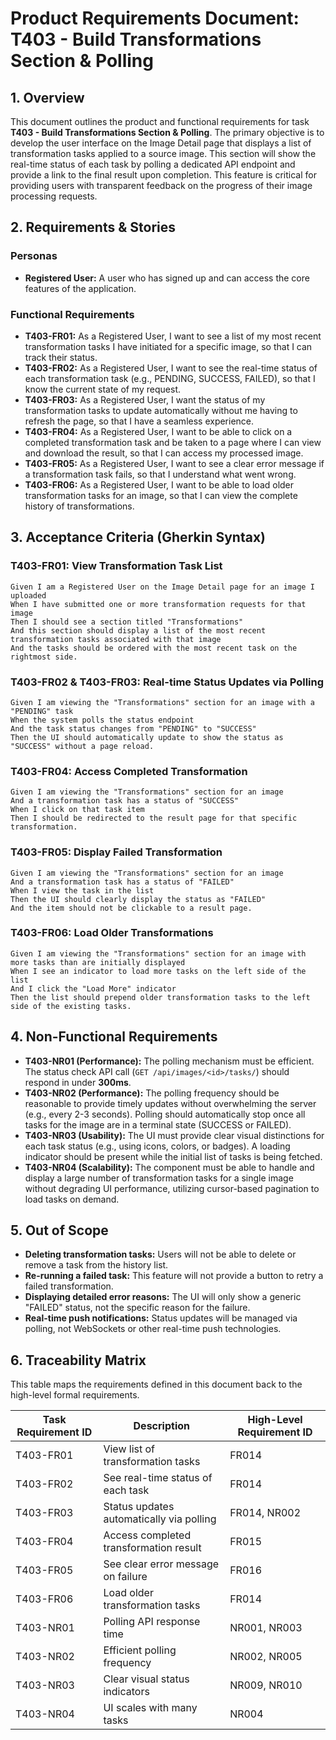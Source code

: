 # Product Requirements Document: T403 - Build Transformations Section & Polling

## 1. Overview

This document outlines the product and functional requirements for task **T403 - Build Transformations Section & Polling**. The primary objective is to develop the user interface on the Image Detail page that displays a list of transformation tasks applied to a source image. This section will show the real-time status of each task by polling a dedicated API endpoint and provide a link to the final result upon completion. This feature is critical for providing users with transparent feedback on the progress of their image processing requests.

## 2. Requirements & Stories

### Personas

- **Registered User:** A user who has signed up and can access the core features of the application.

### Functional Requirements

- **T403-FR01:** As a Registered User, I want to see a list of my most recent transformation tasks I have initiated for a specific image, so that I can track their status.
- **T403-FR02:** As a Registered User, I want to see the real-time status of each transformation task (e.g., PENDING, SUCCESS, FAILED), so that I know the current state of my request.
- **T403-FR03:** As a Registered User, I want the status of my transformation tasks to update automatically without me having to refresh the page, so that I have a seamless experience.
- **T403-FR04:** As a Registered User, I want to be able to click on a completed transformation task and be taken to a page where I can view and download the result, so that I can access my processed image.
- **T403-FR05:** As a Registered User, I want to see a clear error message if a transformation task fails, so that I understand what went wrong.
- **T403-FR06:** As a Registered User, I want to be able to load older transformation tasks for an image, so that I can view the complete history of transformations.

## 3. Acceptance Criteria (Gherkin Syntax)

### T403-FR01: View Transformation Task List

```gherkin
Given I am a Registered User on the Image Detail page for an image I uploaded
When I have submitted one or more transformation requests for that image
Then I should see a section titled "Transformations"
And this section should display a list of the most recent transformation tasks associated with that image
And the tasks should be ordered with the most recent task on the rightmost side.
```

### T403-FR02 & T403-FR03: Real-time Status Updates via Polling

```gherkin
Given I am viewing the "Transformations" section for an image with a "PENDING" task
When the system polls the status endpoint
And the task status changes from "PENDING" to "SUCCESS"
Then the UI should automatically update to show the status as "SUCCESS" without a page reload.
```

### T403-FR04: Access Completed Transformation

```gherkin
Given I am viewing the "Transformations" section for an image
And a transformation task has a status of "SUCCESS"
When I click on that task item
Then I should be redirected to the result page for that specific transformation.
```

### T403-FR05: Display Failed Transformation

```gherkin
Given I am viewing the "Transformations" section for an image
And a transformation task has a status of "FAILED"
When I view the task in the list
Then the UI should clearly display the status as "FAILED"
And the item should not be clickable to a result page.
```

### T403-FR06: Load Older Transformations

```gherkin
Given I am viewing the "Transformations" section for an image with more tasks than are initially displayed
When I see an indicator to load more tasks on the left side of the list
And I click the "Load More" indicator
Then the list should prepend older transformation tasks to the left side of the existing tasks.
```

## 4. Non-Functional Requirements

- **T403-NR01 (Performance):** The polling mechanism must be efficient. The status check API call (`GET /api/images/<id>/tasks/`) should respond in under **300ms**.
- **T403-NR02 (Performance):** The polling frequency should be reasonable to provide timely updates without overwhelming the server (e.g., every 2-3 seconds). Polling should automatically stop once all tasks for the image are in a terminal state (SUCCESS or FAILED).
- **T403-NR03 (Usability):** The UI must provide clear visual distinctions for each task status (e.g., using icons, colors, or badges). A loading indicator should be present while the initial list of tasks is being fetched.
- **T403-NR04 (Scalability):** The component must be able to handle and display a large number of transformation tasks for a single image without degrading UI performance, utilizing cursor-based pagination to load tasks on demand.

## 5. Out of Scope

- **Deleting transformation tasks:** Users will not be able to delete or remove a task from the history list.
- **Re-running a failed task:** This feature will not provide a button to retry a failed transformation.
- **Displaying detailed error reasons:** The UI will only show a generic "FAILED" status, not the specific reason for the failure.
- **Real-time push notifications:** Status updates will be managed via polling, not WebSockets or other real-time push technologies.

## 6. Traceability Matrix

This table maps the requirements defined in this document back to the high-level formal requirements.

| Task Requirement ID | Description                              | High-Level Requirement ID |
| ------------------- | ---------------------------------------- | ------------------------- |
| T403-FR01           | View list of transformation tasks        | FR014                     |
| T403-FR02           | See real-time status of each task        | FR014                     |
| T403-FR03           | Status updates automatically via polling | FR014, NR002              |
| T403-FR04           | Access completed transformation result   | FR015                     |
| T403-FR05           | See clear error message on failure       | FR016                     |
| T403-FR06           | Load older transformation tasks          | FR014                     |
| T403-NR01           | Polling API response time                | NR001, NR003              |
| T403-NR02           | Efficient polling frequency              | NR002, NR005              |
| T403-NR03           | Clear visual status indicators           | NR009, NR010              |
| T403-NR04           | UI scales with many tasks                | NR004                     |
